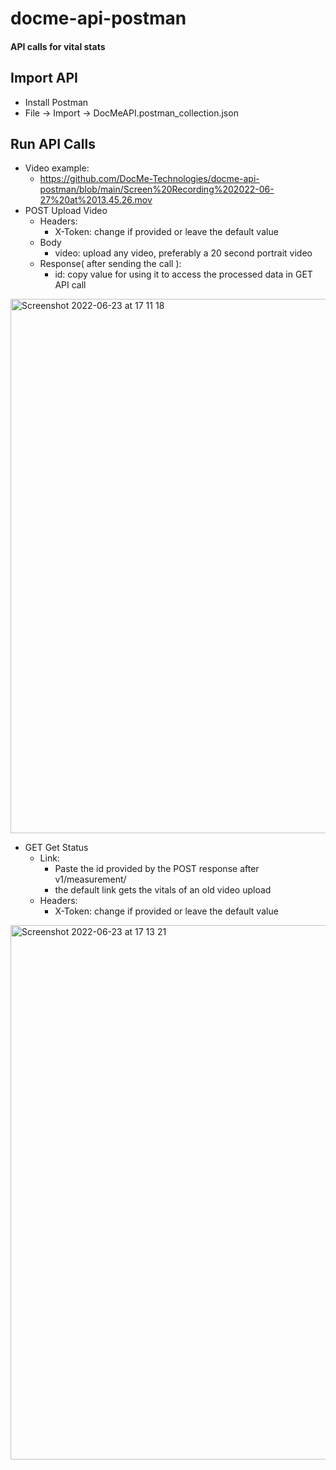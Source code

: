 # docme-api-postman
#### API calls for vital stats

## Import API
- Install Postman
- File -> Import -> DocMeAPI.postman_collection.json

## Run API Calls
- Video example:
	- https://github.com/DocMe-Technologies/docme-api-postman/blob/main/Screen%20Recording%202022-06-27%20at%2013.45.26.mov
- POST Upload Video
	- Headers:
		- X-Token: change if provided or leave the default value
	- Body
		- video: upload any video, preferably a 20 second portrait video
	- Response( after sending the call ):
		- id: copy value for using it to access the processed data in GET API call
<img width="855" alt="Screenshot 2022-06-23 at 17 11 18" src="https://user-images.githubusercontent.com/106098821/175922904-311c31cf-e423-4026-8547-384cc28e48e6.png">

- GET Get Status
	- Link:
		- Paste the id provided by the POST response after v1/measurement/
		- the default link gets the vitals of an old video upload
	- Headers:
		- X-Token: change if provided or leave the default value

<img width="855" alt="Screenshot 2022-06-23 at 17 13 21" src="https://user-images.githubusercontent.com/106098821/175922973-42997562-7081-4ebb-9dfc-1004568921cb.png">
